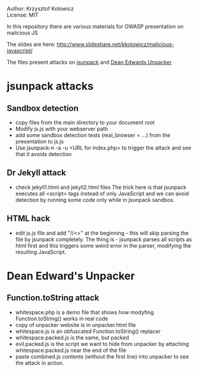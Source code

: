Author: Krzysztof Kotowicz <kkotowicz at gmail dot com>  
License: MIT  

In this repository there are various materials for OWASP presentation on malicious JS

The slides are here:
<http://www.slideshare.net/kkotowicz/malicious-javascript/>

The files present attacks on [jsunpack](http://jsunpack.jeek.org/) and [Dean Edwards Unpacker](http://dean.edwards.name/unpacker)

jsunpack attacks
==========
Sandbox detection
---------
- copy files from the main directory to your document root
- Modify js.js with your webserver path
- add some sandbox detection tests (real_browser = ...) from the presentation to js.js
- Use
    jsunpack-n -a -u &lt;URL for index.php&gt;
  to trigger the attack and see that it avoids detection

Dr Jekyll attack
---------------
- check jekyll1.html and jekyll2.html files
  The trick here is that jsunpack executes all &lt;script&gt; tags instead of only JavaScript
  and we can avoid detection by running some code only while in jsunpack sandbox.

HTML hack
--------
- edit js.js file and add "//<>" at the beginning - this will skip parsing the file by jsunpack 
  completely. The thing is - jsunpack parses all scripts as html first and this triggers some weird error
  in the parser, modifying the resulting JavaScript.
 
Dean Edward's Unpacker
=======
Function.toString attack
-------
- whitespace.php is a demo file that shows how modyfing Function.toString() works in real code
- copy of unpacker website is in unpacker.html file
- whitespace.js is an obfuscated Function.toString() replacer
- whitespace.packed.js is the same, but packed
- evil.packed.js is the script we want to hide from unpacker by attaching whitespace.packed.js near the end of the file
- paste combined.js contents (without the first line) into unpacker to see the attack in action.
